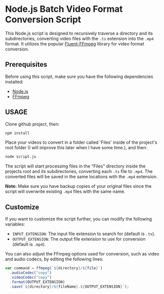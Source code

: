 # Node.js Batch Video Format Conversion Script

This Node.js script is designed to recursively traverse a directory and its subdirectories, converting video files with the `.ts` extension into the `.mp4` format. It utilizes the popular [Fluent-FFmpeg](https://github.com/fluent-ffmpeg/node-fluent-ffmpeg) library for video format conversion.

## Prerequisites

Before using this script, make sure you have the following dependencies installed:

- [Node.js](https://nodejs.org/)
- [FFmpeg](https://www.ffmpeg.org/)

## USAGE

Clone github project, then:
```bash
npm install
```
Place your videos to convert in a folder called 'Files' inside of the project's root folder (I will improve this later when I have some time.), and then:
```bash
node script.js
```

The script will start processing files in the "Files" directory inside the projects root and its subdirectories, converting each `.ts` file to `.mp4`. The converted files will be saved in the same locations with the `.mp4` extension.

**Note:** Make sure you have backup copies of your original files since the script will overwrite existing `.mp4` files with the same name.

## Customize

If you want to customize the script further, you can modify the following variables:

- `INPUT_EXTENSION`: The input file extension to search for (default is `.ts`).
- `OUTPUT_EXTENSION`: The output file extension to use for conversion (default is `.mp4`).

You can also adjust the FFmpeg options used for conversion, such as video and audio codecs, by editing the following lines:

```javascript
var command = ffmpeg(`${directory}/${file}`)
  .audioCodec("copy")
  .videoCodec("copy")
  .format(OUTPUT_EXTENSION)
  .save(`${directory}/${fileName}.${OUTPUT_EXTENSION}`);
```
